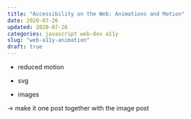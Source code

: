 ```yaml
---
title: "Accessibility on the Web: Animations and Motion"
date: 2020-07-26
updated: 2020-07-26
categories: javascript web-dev a11y
slug: "web-a11y-animation"
draft: true
---
```


* reduced motion


* svg

* images


-> make it one post together with the image post
